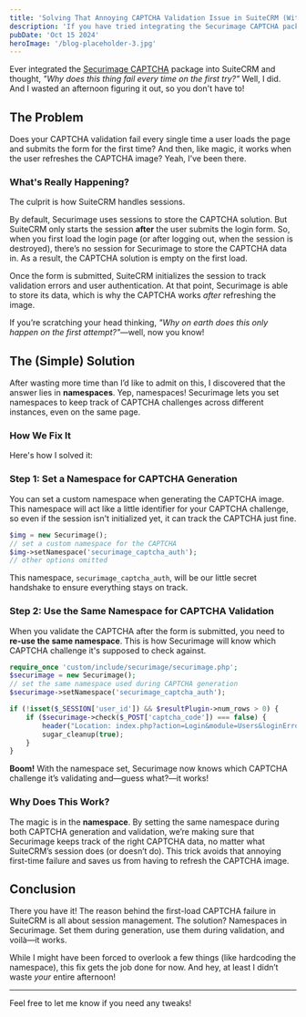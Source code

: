 ```yaml
---
title: 'Solving That Annoying CAPTCHA Validation Issue in SuiteCRM (With Securimage)'
description: 'If you have tried integrating the Securimage CAPTCHA package with SuiteCRM, you might have encountered an issue: the CAPTCHA validation fails on the first attempt after every page load. Only after refreshing the CAPTCHA image does it work. This can be frustrating, but fear not! Here’s why it happens and how you can fix it.'
pubDate: 'Oct 15 2024'
heroImage: '/blog-placeholder-3.jpg'
---
```



Ever integrated the [Securimage CAPTCHA](https://github.com/dapphp/securimage) package into SuiteCRM and thought, *"Why does this thing fail every time on the first try?"* Well, I did. And I wasted an afternoon figuring it out, so you don't have to!

## The Problem

Does your CAPTCHA validation fail every single time a user loads the page and submits the form for the first time? And then, like magic, it works when the user refreshes the CAPTCHA image? Yeah, I’ve been there.

### What's Really Happening?

The culprit is how SuiteCRM handles sessions.

By default, Securimage uses sessions to store the CAPTCHA solution. But SuiteCRM only starts the session **after** the user submits the login form. So, when you first load the login page (or after logging out, when the session is destroyed), there’s no session for Securimage to store the CAPTCHA data in. As a result, the CAPTCHA solution is empty on the first load. 

Once the form is submitted, SuiteCRM initializes the session to track validation errors and user authentication. At that point, Securimage is able to store its data, which is why the CAPTCHA works *after* refreshing the image.

If you’re scratching your head thinking, *"Why on earth does this only happen on the first attempt?"*—well, now you know!

## The (Simple) Solution

After wasting more time than I’d like to admit on this, I discovered that the answer lies in **namespaces**. Yep, namespaces! Securimage lets you set namespaces to keep track of CAPTCHA challenges across different instances, even on the same page.

### How We Fix It

Here's how I solved it:

### Step 1: Set a Namespace for CAPTCHA Generation

You can set a custom namespace when generating the CAPTCHA image. This namespace will act like a little identifier for your CAPTCHA challenge, so even if the session isn't initialized yet, it can track the CAPTCHA just fine.

```php
$img = new Securimage();
// set a custom namespace for the CAPTCHA
$img->setNamespace('securimage_captcha_auth');
// other options omitted
```

This namespace, `securimage_captcha_auth`, will be our little secret handshake to ensure everything stays on track.

### Step 2: Use the Same Namespace for CAPTCHA Validation

When you validate the CAPTCHA after the form is submitted, you need to **re-use the same namespace**. This is how Securimage will know which CAPTCHA challenge it's supposed to check against.

```php
require_once 'custom/include/securimage/securimage.php';
$securimage = new Securimage();
// set the same namespace used during CAPTCHA generation
$securimage->setNamespace('securimage_captcha_auth');

if (!isset($_SESSION['user_id']) && $resultPlugin->num_rows > 0) {
    if ($securimage->check($_POST['captcha_code']) === false) {
        header("Location: index.php?action=Login&module=Users&loginErrorMessage=ERR_CAPTCHA_INCORRECT");
        sugar_cleanup(true);
    }
}
```

**Boom!** With the namespace set, Securimage now knows which CAPTCHA challenge it’s validating and—guess what?—it works!

### Why Does This Work?

The magic is in the **namespace**. By setting the same namespace during both CAPTCHA generation and validation, we’re making sure that Securimage keeps track of the right CAPTCHA data, no matter what SuiteCRM’s session does (or doesn’t do). This trick avoids that annoying first-time failure and saves us from having to refresh the CAPTCHA image.

## Conclusion

There you have it! The reason behind the first-load CAPTCHA failure in SuiteCRM is all about session management. The solution? Namespaces in Securimage. Set them during generation, use them during validation, and voilà—it works.

While I might have been forced to overlook a few things (like hardcoding the namespace), this fix gets the job done for now. And hey, at least I didn’t waste *your* entire afternoon!

---

Feel free to let me know if you need any tweaks!